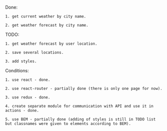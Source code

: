 Done: 
    
    1. get current weather by city name.
    
    2. get weather forecast by city name.


TODO:
    
    1. get weather forecast by user location.
    
    2. save several locations.
    
    3. add styles.


Conditions: 
    
    1. use react - done.
    
    2. use react-router - partially done (there is only one page for now).
    
    3. use redux - done.
    
    4. create separate module for communication with API and use it in actions - done.
    
    5. use BEM - partially done (adding of styles is still in TODO list but classnames were given to elements according to BEM).